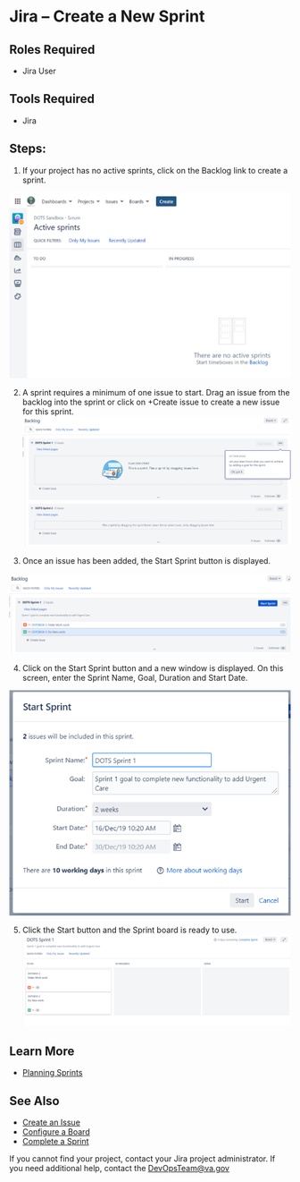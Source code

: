 # Jira – Create a New Sprint

## Roles Required
* Jira User
## Tools Required
* Jira
## Steps:
1. If your project has no active sprints, click on the Backlog link to create a sprint. 

![Jira Active Sprints](/assets/img/jira/jira_newsprint_1.png)

2. A sprint requires a minimum of one issue to start. Drag an issue from the backlog into the sprint or click on +Create issue to create a new issue for this sprint. 
![Jira Backlog](/assets/img/jira/jira_newsprint_2.png)

3. Once an issue has been added, the Start Sprint button is displayed.

![Jira Backlog Issue](/assets/img/jira/jira_newsprint_3.png)

4. Click on the Start Sprint button and a new window is displayed. On this screen, enter the Sprint Name, Goal, Duration and Start Date.

![Jira Start Sprint](/assets/img/jira/jira_newsprint_4.png)

5. Click the Start button and the Sprint board is ready to use. 
![Jira Sprint Started](/assets/img/jira/jira_newsprint_5.png)

## Learn More
* [Planning Sprints](https://confluence.atlassian.com/jirasoftwareserver084/planning-sprints-979407447.html)

## See Also
* [Create an Issue](/_posts/2019-12-20-jira_create_issue.md)
* [Configure a Board](/_posts/2019-12-20-jira_boards.md)
* [Complete a Sprint](/_posts/2019-12-20-jira_complete_sprint.md)

If you cannot find your project, contact your Jira project administrator. If you need additional help, contact the DevOpsTeam@va.gov
